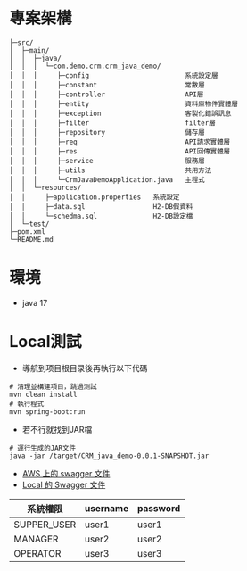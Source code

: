 
# 專案架構


```
├─src/
│  ├─main/
│  │  ├─java/
│  │  │  └─com.demo.crm.crm_java_demo/
│  │  │     ├─config                        系統設定層
│  │  │     ├─constant                      常數層
│  │  │     ├─controller                    API層
│  │  │     ├─entity                        資料庫物件實體層
│  │  │     ├─exception                     客製化錯誤訊息
│  │  │     ├─filter                        filter層
│  │  │     ├─repository                    儲存層
│  │  │     ├─req                           API請求實體層
│  │  │     ├─res                           API回傳實體層
│  │  │     ├─service                       服務層
│  │  │     ├─utils                         共用方法
│  │  │     └─CrmJavaDemoApplication.java   主程式
│  │  └─resources/
│  │     ├─application.properties   系統設定
│  │     ├─data.sql                 H2-DB假資料
│  │     └─schedma.sql              H2-DB設定檔
│  └─test/
├─pom.xml
└─README.md
```


# 環境
* java 17

# Local測試

* 導航到项目根目录後再執行以下代碼
```shell
# 清理並構建項目，跳過测試
mvn clean install 
# 執行程式
mvn spring-boot:run
```

* 若不行就找到JAR檔
```
# 運行生成的JAR文件
java -jar /target/CRM_java_demo-0.0.1-SNAPSHOT.jar
```

* [AWS 上的 swagger 文件](http://52.195.209.124:12345/swagger-ui/index.html#/)
* [Local 的 Swagger 文件](http://localhost:12345/swagger-ui/index.html)

| 系統權限        | username | password |
|-------------|----------|----------|
| SUPPER_USER | user1    | user1    |
| MANAGER     | user2    | user2    |
| OPERATOR    | user3    | user3    |




